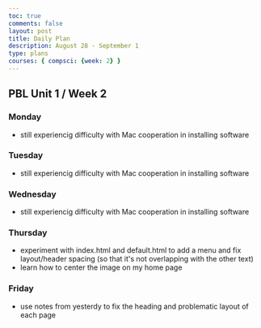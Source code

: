 ```yaml
---
toc: true
comments: false
layout: post
title: Daily Plan 
description: August 28 - September 1
type: plans
courses: { compsci: {week: 2} }
---
```


## PBL Unit 1 / Week 2

### Monday
- still experiencig difficulty with Mac cooperation in installing software

### Tuesday
- still experiencig difficulty with Mac cooperation in installing software 

### Wednesday
- still experiencig difficulty with Mac cooperation in installing software

### Thursday
- experiment with index.html and default.html to add a menu and fix layout/header spacing (so that it's not overlapping with the other text)
- learn how to center the image on my home page

### Friday
- use notes from yesterdy to fix the heading and problematic layout of each page




